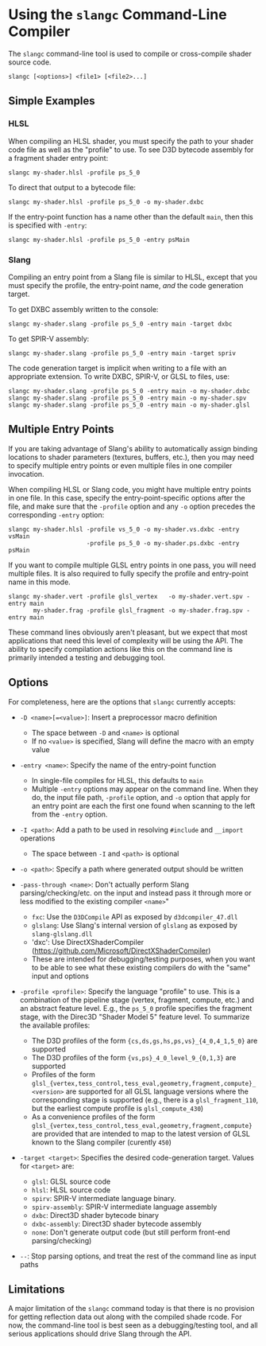 Using the `slangc` Command-Line Compiler
========================================

The `slangc` command-line tool is used to compile or cross-compile shader source code.

```
slangc [<options>] <file1> [<file2>...]

```

Simple Examples
---------------

### HLSL

When compiling an HLSL shader, you must specify the path to your shader code file as well as the "profile" to use.
To see D3D bytecode assembly for a fragment shader entry point:

    slangc my-shader.hlsl -profile ps_5_0

To direct that output to a bytecode file:

    slangc my-shader.hlsl -profile ps_5_0 -o my-shader.dxbc

If the entry-point function has a name other than the default `main`, then this is specified with `-entry`:

    slangc my-shader.hlsl -profile ps_5_0 -entry psMain

### Slang

Compiling an entry point from a Slang file is similar to HLSL, except that you must specify the profile, the entry-point name, *and* the code generation target.

To get DXBC assembly written to the console:

    slangc my-shader.slang -profile ps_5_0 -entry main -target dxbc

To get SPIR-V assembly:

    slangc my-shader.slang -profile ps_5_0 -entry main -target spriv

The code generation target is implicit when writing to a file with an appropriate extension.
To write DXBC, SPIR-V, or GLSL to files, use:

    slangc my-shader.slang -profile ps_5_0 -entry main -o my-shader.dxbc
    slangc my-shader.slang -profile ps_5_0 -entry main -o my-shader.spv
    slangc my-shader.slang -profile ps_5_0 -entry main -o my-shader.glsl

Multiple Entry Points
---------------------

If you are taking advantage of Slang's ability to automatically assign binding locations to shader parameters (textures, buffers, etc.), then you may need to specify multiple entry points or even multiple files in one compiler invocation.

When compiling HLSL or Slang code, you might have multiple entry points in one file.
In this case, specify the entry-point-specific options after the file, and make sure that the `-profile` option and any `-o` option precedes the corresponding `-entry` option:

    slangc my-shader.hlsl -profile vs_5_0 -o my-shader.vs.dxbc -entry vsMain
                          -profile ps_5_0 -o my-shader.ps.dxbc -entry psMain

If you want to compile multiple GLSL entry points in one pass, you will need multiple files. It is also required to fully specify the profile and entry-point name in this mode.

    slangc my-shader.vert -profile glsl_vertex   -o my-shader.vert.spv -entry main
           my-shader.frag -profile glsl_fragment -o my-shader.frag.spv -entry main

These command lines obviously aren't pleasant, but we expect that most applications that need this level of complexity will be using the API.
The ability to specify compilation actions like this on the command line is primarily intended a testing and debugging tool.

Options
-------

For completeness, here are the options that `slangc` currently accepts:

* `-D <name>[=<value>]`: Insert a preprocessor macro definition
  * The space between `-D` and `<name>` is optional
  * If no `<value>` is specified, Slang will define the macro with an empty value

* `-entry <name>`: Specify the name of the entry-point function
  * In single-file compiles for HLSL, this defaults to `main`
  * Multiple `-entry` options may appear on the command line. When they do, the input file path, `-profile` option, and `-o` option that apply for an entry point are each the first one found when scanning to the left from the `-entry` option.

* `-I <path>`: Add a path to be used in resolving `#include` and `__import` operations
  * The space between `-I` and `<path>` is optional

* `-o <path>`: Specify a path where generated output should be written

* `-pass-through <name>`: Don't actually perform Slang parsing/checking/etc. on the input and instead pass it through more or less modified to the existing compiler `<name>`"
  * `fxc`: Use the `D3DCompile` API as exposed by `d3dcompiler_47.dll`
  * `glslang`: Use Slang's internal version of `glslang` as exposed by `slang-glslang.dll`
  * 'dxc': Use DirectXShaderCompiler (https://github.com/Microsoft/DirectXShaderCompiler)
  * These are intended for debugging/testing purposes, when you want to be able to see what these existing compilers do with the "same" input and options

* `-profile <profile>`: Specify the language "profile" to use. This is a combination of the pipeline stage (vertex, fragment, compute, etc.) and an abstract feature level. E.g., the `ps_5_0` profile specifies the fragment stage, with the Direc3D "Shader Model 5" feature level. To summarize the available profiles:
  * The D3D profiles of the form `{cs,ds,gs,hs,ps,vs}_{4_0,4_1,5_0}` are supported
  * The D3D profiles of the form `{vs,ps}_4_0_level_9_{0,1,3}` are supported
  * Profiles of the form `glsl_{vertex,tess_control,tess_eval,geometry,fragment,compute}_<version>` are supported for all GLSL language versions where the corresponding stage is supported (e.g., there is a `glsl_fragment_110`, but the earliest compute profile is `glsl_compute_430`)
  * As a convenience profiles of the form `glsl_{vertex,tess_control,tess_eval,geometry,fragment,compute}` are provided that are intended to map to the latest version of GLSL known to the Slang compiler (curently `450`)

* `-target <target>`: Specifies the desired code-generation target. Values for `<target>` are:
  * `glsl`: GLSL source code
  * `hlsl`: HLSL source code
  * `spirv`: SPIR-V intermediate language binary.
  * `spirv-assembly`: SPIR-V intermediate language assembly
  * `dxbc`: Direct3D shader bytecode binary
  * `dxbc-assembly`: Direct3D shader bytecode assembly
  * `none`: Don't generate output code (but still perform front-end parsing/checking)

* `--`: Stop parsing options, and treat the rest of the command line as input paths

Limitations
-----------

A major limitation of the `slangc` command today is that there is no provision for getting reflection data out along with the compiled shade rcode.
For now, the command-line tool is best seen as a debugging/testing tool, and all serious applications should drive Slang through the API.

